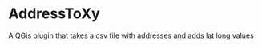 AddressToXy
===========

A QGis plugin that takes a csv file with addresses and adds lat long values
